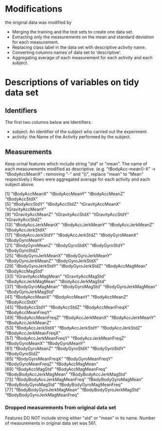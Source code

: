 # Modifications
the original data was modified by
- Merging the training and the test sets to create one data set.
- Extracting only the measurements on the mean and standard deviation for each measurement.
- Replacing class label in the data set with descriptive activity name.
- Converting columns names of data set to 'descriptive'.
- Aggregating average of each measurement for each activity and each subject.

# Descriptions of variables on tidy data set
## Identifiers
The first two columns below are Identifiers.
- subject: An identifier of the subject who carried out the experiment.
- activity: the Name of the Activity performed by the subject.

## Measurements
Keep orinal features which include string "std" or "mean". 
The name of each measurements modified as descriptive. 
(e.g. "tBodyAcc-mean()-X" -> "tBodyAccMeanX" : removing "-" and "()", replace "mean" to "Mean" respectively.)
Rows were aggregated average for each activity and each subject above.

 [1] "tBodyAccMeanX"                "tBodyAccMeanY"                "tBodyAccMeanZ"                "tBodyAccStdX"                
 [5] "tBodyAccStdY"                 "tBodyAccStdZ"                 "tGravityAccMeanX"             "tGravityAccMeanY"            
 [9] "tGravityAccMeanZ"             "tGravityAccStdX"              "tGravityAccStdY"              "tGravityAccStdZ"             
[13] "tBodyAccJerkMeanX"            "tBodyAccJerkMeanY"            "tBodyAccJerkMeanZ"            "tBodyAccJerkStdX"            
[17] "tBodyAccJerkStdY"             "tBodyAccJerkStdZ"             "tBodyGyroMeanX"               "tBodyGyroMeanY"              
[21] "tBodyGyroMeanZ"               "tBodyGyroStdX"                "tBodyGyroStdY"                "tBodyGyroStdZ"               
[25] "tBodyGyroJerkMeanX"           "tBodyGyroJerkMeanY"           "tBodyGyroJerkMeanZ"           "tBodyGyroJerkStdX"           
[29] "tBodyGyroJerkStdY"            "tBodyGyroJerkStdZ"            "tBodyAccMagMean"              "tBodyAccMagStd"              
[33] "tGravityAccMagMean"           "tGravityAccMagStd"            "tBodyAccJerkMagMean"          "tBodyAccJerkMagStd"          
[37] "tBodyGyroMagMean"             "tBodyGyroMagStd"              "tBodyGyroJerkMagMean"         "tBodyGyroJerkMagStd"         
[41] "fBodyAccMeanX"                "fBodyAccMeanY"                "fBodyAccMeanZ"                "fBodyAccStdX"                
[45] "fBodyAccStdY"                 "fBodyAccStdZ"                 "fBodyAccMeanFreqX"            "fBodyAccMeanFreqY"           
[49] "fBodyAccMeanFreqZ"            "fBodyAccJerkMeanX"            "fBodyAccJerkMeanY"            "fBodyAccJerkMeanZ"           
[53] "fBodyAccJerkStdX"             "fBodyAccJerkStdY"             "fBodyAccJerkStdZ"             "fBodyAccJerkMeanFreqX"       
[57] "fBodyAccJerkMeanFreqY"        "fBodyAccJerkMeanFreqZ"        "fBodyGyroMeanX"               "fBodyGyroMeanY"              
[61] "fBodyGyroMeanZ"               "fBodyGyroStdX"                "fBodyGyroStdY"                "fBodyGyroStdZ"               
[65] "fBodyGyroMeanFreqX"           "fBodyGyroMeanFreqY"           "fBodyGyroMeanFreqZ"           "fBodyAccMagMean"             
[69] "fBodyAccMagStd"               "fBodyAccMagMeanFreq"          "fBodyBodyAccJerkMagMean"      "fBodyBodyAccJerkMagStd"      
[73] "fBodyBodyAccJerkMagMeanFreq"  "fBodyBodyGyroMagMean"         "fBodyBodyGyroMagStd"          "fBodyBodyGyroMagMeanFreq"    
[77] "fBodyBodyGyroJerkMagMean"     "fBodyBodyGyroJerkMagStd"      "fBodyBodyGyroJerkMagMeanFreq"

### Dropped measurements from original data set
Features DO NOT include string either "std" or "mean" in its name.
Number of measurements in original data set was 561.
